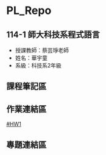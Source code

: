 # PL_Repo
## 114-1 師大科技系程式語言
- 授課教師：蔡芸琤老師
- 姓名：華宇童
- 系級：科技系2年級
## 課程筆記區
## 作業連結區
[#HW1](https://github.com/41371232H/PL_Repo/blob/main/HW1.ipynb)
## 專題連結區
